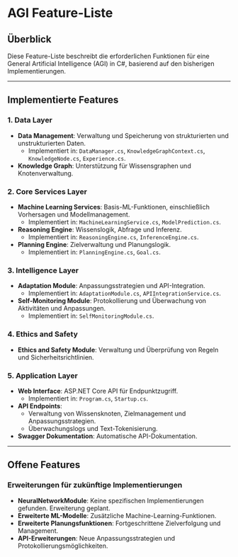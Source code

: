 
# AGI Feature-Liste

## Überblick
Diese Feature-Liste beschreibt die erforderlichen Funktionen für eine General Artificial Intelligence (AGI) in C#, basierend auf den bisherigen Implementierungen.

---

## Implementierte Features

### 1. Data Layer
- **Data Management**: Verwaltung und Speicherung von strukturierten und unstrukturierten Daten.
  - Implementiert in: `DataManager.cs`, `KnowledgeGraphContext.cs`, `KnowledgeNode.cs`, `Experience.cs`.
- **Knowledge Graph**: Unterstützung für Wissensgraphen und Knotenverwaltung.

### 2. Core Services Layer
- **Machine Learning Services**: Basis-ML-Funktionen, einschließlich Vorhersagen und Modellmanagement.
  - Implementiert in: `MachineLearningService.cs`, `ModelPrediction.cs`.
- **Reasoning Engine**: Wissenslogik, Abfrage und Inferenz.
  - Implementiert in: `ReasoningEngine.cs`, `InferenceEngine.cs`.
- **Planning Engine**: Zielverwaltung und Planungslogik.
  - Implementiert in: `PlanningEngine.cs`, `Goal.cs`.

### 3. Intelligence Layer
- **Adaptation Module**: Anpassungsstrategien und API-Integration.
  - Implementiert in: `AdaptationModule.cs`, `APIIntegrationService.cs`.
- **Self-Monitoring Module**: Protokollierung und Überwachung von Aktivitäten und Anpassungen.
  - Implementiert in: `SelfMonitoringModule.cs`.

### 4. Ethics and Safety
- **Ethics and Safety Module**: Verwaltung und Überprüfung von Regeln und Sicherheitsrichtlinien.

### 5. Application Layer
- **Web Interface**: ASP.NET Core API für Endpunktzugriff.
  - Implementiert in: `Program.cs`, `Startup.cs`.
- **API Endpoints**:
  - Verwaltung von Wissensknoten, Zielmanagement und Anpassungsstrategien.
  - Überwachungslogs und Text-Tokenisierung.
- **Swagger Dokumentation**: Automatische API-Dokumentation.

---

## Offene Features

### Erweiterungen für zukünftige Implementierungen
- **NeuralNetworkModule**: Keine spezifischen Implementierungen gefunden. Erweiterung geplant.
- **Erweiterte ML-Modelle**: Zusätzliche Machine-Learning-Funktionen.
- **Erweiterte Planungsfunktionen**: Fortgeschrittene Zielverfolgung und Management.
- **API-Erweiterungen**: Neue Anpassungsstrategien und Protokollierungsmöglichkeiten.
